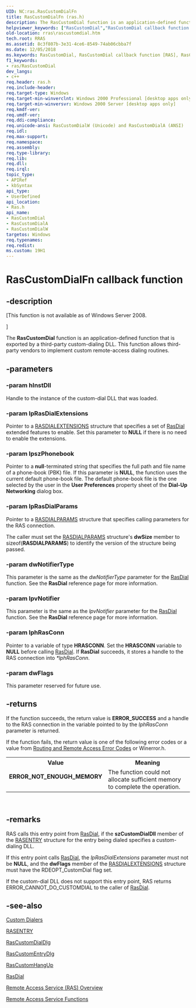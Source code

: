 ```yaml
---
UID: NC:ras.RasCustomDialFn
title: RasCustomDialFn (ras.h)
description: The RasCustomDial function is an application-defined function that is exported by a third-party custom-dialing DLL. This function allows third-party vendors to implement custom remote-access dialing routines.helpviewer_keywords: ["RasCustomDial","RasCustomDial callback function [RAS]","RasCustomDialA","RasCustomDialFn","RasCustomDialFn callback","RasCustomDialW","_ras_rascustomdial","ras/RasCustomDial","ras/RasCustomDialA","ras/RasCustomDialW","rras.rascustomdial"]
old-location: rras\rascustomdial.htm
tech.root: RRAS
ms.assetid: 8c3f807b-3e31-4ce6-8549-74ab06cbba7f
ms.date: 12/05/2018
ms.keywords: RasCustomDial, RasCustomDial callback function [RAS], RasCustomDialA, RasCustomDialFn, RasCustomDialFn callback, RasCustomDialW, _ras_rascustomdial, ras/RasCustomDial, ras/RasCustomDialA, ras/RasCustomDialW, rras.rascustomdial
f1_keywords:
- ras/RasCustomDial
dev_langs:
- c++
req.header: ras.h
req.include-header: 
req.target-type: Windows
req.target-min-winverclnt: Windows 2000 Professional [desktop apps only]
req.target-min-winversvr: Windows 2000 Server [desktop apps only]
req.kmdf-ver: 
req.umdf-ver: 
req.ddi-compliance: 
req.unicode-ansi: RasCustomDialW (Unicode) and RasCustomDialA (ANSI)
req.idl: 
req.max-support: 
req.namespace: 
req.assembly: 
req.type-library: 
req.lib: 
req.dll: 
req.irql: 
topic_type:
- APIRef
- kbSyntax
api_type:
- UserDefined
api_location:
- Ras.h
api_name:
- RasCustomDial
- RasCustomDialA
- RasCustomDialW
targetos: Windows
req.typenames: 
req.redist: 
ms.custom: 19H1
---
```


# RasCustomDialFn callback function


## -description


<p class="CCE_Message">[This function is not available as of Windows Server 2008.

]

The 
<b>RasCustomDial</b> function is an application-defined function that is exported by a third-party custom-dialing DLL. This function allows third-party vendors to implement custom remote-access dialing routines.


## -parameters




### -param hInstDll

Handle to the instance of the custom-dial DLL that was loaded.


### -param lpRasDialExtensions

Pointer to a 
<a href="https://docs.microsoft.com/previous-versions/windows/desktop/legacy/aa377029(v=vs.85)">RASDIALEXTENSIONS</a> structure that specifies a set of 
<a href="https://docs.microsoft.com/windows/desktop/api/ras/nf-ras-rasdiala">RasDial</a> extended features to enable. Set this parameter to <b>NULL</b> if there is no need to enable the extensions.


### -param lpszPhonebook

Pointer to a <b>null</b>-terminated string that specifies the full path and file name of a phone-book (PBK) file. If this parameter is <b>NULL</b>, the function uses the current default phone-book file. The default phone-book file is the one selected by the user in the <b>User Preferences</b> property sheet of the <b>Dial-Up Networking</b> dialog box.


### -param lpRasDialParams

Pointer to a 
<a href="https://docs.microsoft.com/previous-versions/windows/desktop/legacy/aa377238(v=vs.85)">RASDIALPARAMS</a> structure that specifies calling parameters for the RAS connection. 




The caller must set the 
<a href="https://docs.microsoft.com/previous-versions/windows/desktop/legacy/aa377238(v=vs.85)">RASDIALPARAMS</a> structure's <b>dwSize</b> member to sizeof(<b>RASDIALPARAMS</b>) to identify the version of the structure being passed.


### -param dwNotifierType

This parameter is the same as the <i>dwNotifierType</i> parameter for the 
<a href="https://docs.microsoft.com/windows/desktop/api/ras/nf-ras-rasdiala">RasDial</a> function. See the 
<b>RasDial</b> reference page for more information.


### -param lpvNotifier

This parameter is the same as the <i>lpvNotifier</i> parameter for the 
<a href="https://docs.microsoft.com/windows/desktop/api/ras/nf-ras-rasdiala">RasDial</a> function. See the 
<b>RasDial</b> reference page for more information.


### -param lphRasConn

Pointer to a variable of type <b>HRASCONN</b>. Set the <b>HRASCONN</b> variable to <b>NULL</b> before calling 
<a href="https://docs.microsoft.com/windows/desktop/api/ras/nf-ras-rasdiala">RasDial</a>. If 
<b>RasDial</b> succeeds, it stores a handle to the RAS connection into <i>*lphRasConn</i>.


### -param dwFlags

This parameter reserved for future use.


## -returns



If the function succeeds, the return value is <b>ERROR_SUCCESS</b> and a handle to the RAS connection in the variable pointed to by the <i>lphRasConn</i> parameter is returned.

If the function fails, the return value is one of the following error codes or a value from <a href="https://docs.microsoft.com/windows/desktop/RRAS/routing-and-remote-access-error-codes">Routing and Remote Access Error Codes</a> or Winerror.h.

<table>
<tr>
<th>Value</th>
<th>Meaning</th>
</tr>
<tr>
<td width="40%">
<dl>
<dt><b>ERROR_NOT_ENOUGH_MEMORY</b></dt>
</dl>
</td>
<td width="60%">
The function could not allocate sufficient memory to complete the operation.

</td>
</tr>
</table>
 




## -remarks



RAS calls this entry point from 
<a href="https://docs.microsoft.com/windows/desktop/api/ras/nf-ras-rasdiala">RasDial</a>, if the <b>szCustomDialDll</b> member of the 
<a href="https://docs.microsoft.com/previous-versions/windows/desktop/legacy/aa377274(v=vs.85)">RASENTRY</a> structure for the entry being dialed specifies a custom-dialing DLL.

If this entry point calls 
<a href="https://docs.microsoft.com/windows/desktop/api/ras/nf-ras-rasdiala">RasDial</a>, the <i>lpRasDialExtensions</i> parameter must not be <b>NULL</b>, and the <b>dwFlags</b> member of the 
<a href="https://docs.microsoft.com/previous-versions/windows/desktop/legacy/aa377029(v=vs.85)">RASDIALEXTENSIONS</a> structure must have the RDEOPT_CustomDial flag set.

If the custom-dial DLL does not support this entry point, RAS returns ERROR_CANNOT_DO_CUSTOMDIAL to the caller of 
<a href="https://docs.microsoft.com/windows/desktop/api/ras/nf-ras-rasdiala">RasDial</a>.




## -see-also




<a href="https://docs.microsoft.com/windows/desktop/RRAS/custom-dialers">Custom Dialers</a>



<a href="https://docs.microsoft.com/previous-versions/windows/desktop/legacy/aa377274(v=vs.85)">RASENTRY</a>



<a href="https://docs.microsoft.com/windows/desktop/api/rasdlg/nc-rasdlg-rascustomdialdlgfn">RasCustomDialDlg</a>



<a href="https://docs.microsoft.com/windows/desktop/api/rasdlg/nc-rasdlg-rascustomentrydlgfn">RasCustomEntryDlg</a>



<a href="https://docs.microsoft.com/windows/desktop/api/ras/nc-ras-rascustomhangupfn">RasCustomHangUp</a>



<a href="https://docs.microsoft.com/windows/desktop/api/ras/nf-ras-rasdiala">RasDial</a>



<a href="https://docs.microsoft.com/windows/desktop/RRAS/about-remote-access-service">Remote Access Service (RAS) Overview</a>



<a href="https://docs.microsoft.com/windows/desktop/RRAS/remote-access-service-functions">Remote Access Service Functions</a>
 

 

